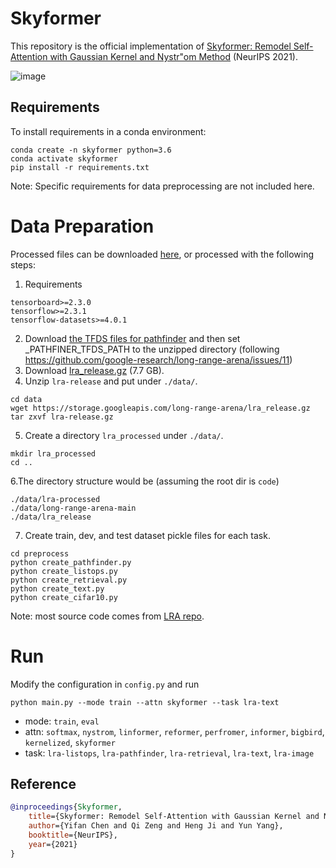 # Skyformer

This repository is the official implementation of [Skyformer: Remodel Self-Attention with Gaussian Kernel and Nystr\"om Method](https://arxiv.org/abs/2111.00035) (NeurIPS 2021). 

![image](/doc/Skyformer_model.jpg)


## Requirements

To install requirements in a conda environment:
```
conda create -n skyformer python=3.6
conda activate skyformer
pip install -r requirements.txt
```

Note: Specific requirements for data preprocessing are not included here.


# Data Preparation

Processed files can be downloaded [here](https://drive.google.com/drive/folders/1rE0SjpeFKPFtgmWWjYCoIMz91UozHWWC?usp=sharing), or processed with the following steps:

1. Requirements
```
tensorboard>=2.3.0
tensorflow>=2.3.1
tensorflow-datasets>=4.0.1
```
2. Download [the TFDS files for pathfinder](https://storage.cloud.google.com/long-range-arena/pathfinder_tfds.gz) and then set _PATHFINER_TFDS_PATH to the unzipped directory (following https://github.com/google-research/long-range-arena/issues/11)
3. Download [lra_release.gz](https://storage.googleapis.com/long-range-arena/lra_release.gz) (7.7 GB).
4. Unzip `lra-release` and put under `./data/`.
```
cd data
wget https://storage.googleapis.com/long-range-arena/lra_release.gz
tar zxvf lra-release.gz 
```
5. Create a directory `lra_processed` under `./data/`.
```
mkdir lra_processed
cd ..
```
6.The directory structure would be (assuming the root dir is `code`)
```
./data/lra-processed
./data/long-range-arena-main
./data/lra_release
```
7. Create train, dev, and test dataset pickle files for each task.
```
cd preprocess
python create_pathfinder.py
python create_listops.py
python create_retrieval.py
python create_text.py
python create_cifar10.py
```

Note: most source code comes from [LRA repo](https://github.com/google-research/long-range-arena).



# Run 

Modify the configuration in `config.py` and run
```
python main.py --mode train --attn skyformer --task lra-text
```
- mode: `train`, `eval`
- attn: `softmax`, `nystrom`, `linformer`, `reformer`, `perfromer`, `informer`, `bigbird`,  `kernelized`, `skyformer`
- task: `lra-listops`, `lra-pathfinder`, `lra-retrieval`, `lra-text`, `lra-image`


## Reference

```bibtex
@inproceedings{Skyformer,
    title={Skyformer: Remodel Self-Attention with Gaussian Kernel and Nystr\"om Method}, 
    author={Yifan Chen and Qi Zeng and Heng Ji and Yun Yang},
    booktitle={NeurIPS},
    year={2021}
}
```
